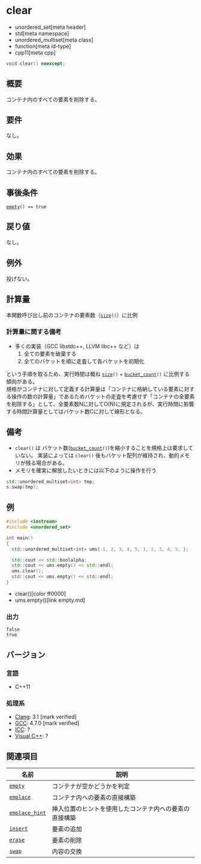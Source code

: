 # clear
* unordered_set[meta header]
* std[meta namespace]
* unordered_multiset[meta class]
* function[meta id-type]
* cpp11[meta cpp]

```cpp
void clear() noexcept;
```

## 概要
コンテナ内のすべての要素を削除する。


## 要件
なし。


## 効果
コンテナ内のすべての要素を削除する。


## 事後条件
[`empty`](empty.md)`() == true`


## 戻り値
なし。


## 例外
投げない。


## 計算量
本関数呼び出し前のコンテナの要素数（[`size`](size.md)`()`）に比例

### 計算量に関する備考
- 多くの実装（GCC libstdc++, LLVM libc++ など）は
    1. 全ての要素を破棄する
    2. 全てのバケットを順に走査して各バケットを初期化

という手順を取るため、実行時間は概ね [`size`](size.md)`()` + [`bucket_count`](bucket_count.md)`()` に比例する傾向がある。  
規格がコンテナに対して定義する計算量は「コンテナに格納している要素に対する操作の数の計算量」であるためバケットの走査を考慮せず「コンテナの全要素を削除する」として、全要素数Nに対してO(N)に規定されるが、実行時間に影響する時間計算量としてはバケット数Cに対して線形となる。


## 備考
- `clear()` は バケット数([`bucket_count`](bucket_count.md)`()`)を縮小することを規格上は要求していない。
実装によっては `clear()` 後もバケット配列が維持され、動的メモリが残る場合がある。
- メモリを確実に解放したいときには以下のように操作を行う
```CPP
std::unordered_multiset<int> tmp;
s.swap(tmp);
```


## 例
```cpp example
#include <iostream>
#include <unordered_set>

int main()
{
  std::unordered_multiset<int> ums{ 1, 2, 3, 4, 5, 1, 2, 3, 4, 5, };

  std::cout << std::boolalpha;
  std::cout << ums.empty() << std::endl;
  ums.clear();
  std::cout << ums.empty() << std::endl;
}
```
* clear()[color ff0000]
* ums.empty()[link empty.md]

### 出力
```
false
true
```

## バージョン
### 言語
- C++11

### 処理系
- [Clang](/implementation.md#clang): 3.1 [mark verified]
- [GCC](/implementation.md#gcc): 4.7.0 [mark verified]
- [ICC](/implementation.md#icc): ?
- [Visual C++](/implementation.md#visual_cpp): ?

## 関連項目

| 名前                                | 説明                                                   |
|-------------------------------------|--------------------------------------------------------|
| [`empty`](empty.md)               | コンテナが空かどうかを判定                             |
| [`emplace`](emplace.md)           | コンテナ内への要素の直接構築                           |
| [`emplace_hint`](emplace_hint.md) | 挿入位置のヒントを使用したコンテナ内への要素の直接構築 |
| [`insert`](insert.md)             | 要素の追加                                             |
| [`erase`](erase.md)               | 要素の削除                                             |
| [`swap`](swap.md)                 | 内容の交換                                             |

